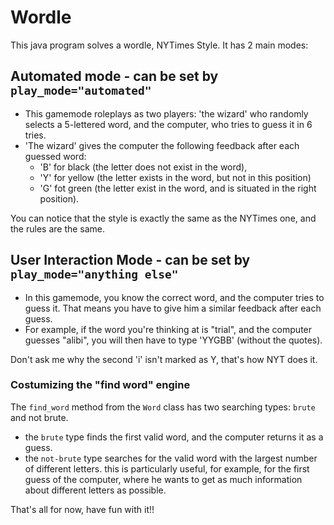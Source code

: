 # Wordle
This java program solves a wordle, NYTimes Style.
It has 2 main modes:
## Automated mode - can be set by `play_mode="automated"`
* This gamemode roleplays as two players: 'the wizard' who randomly selects a 5-lettered word, and the computer, who tries to guess it in 6 tries. 
* 'The wizard' gives the computer the following feedback after each guessed word: 
  - 'B' for black (the letter does not exist in the word), 
  - 'Y' for yellow (the letter exists in the word, but not in this position)
  - 'G' fot green (the letter exist in the word, and is situated in the right position).

You can notice that the style is exactly the same as the NYTimes one, and the rules are the same.
## User Interaction Mode - can be set by `play_mode="anything else"`
* In this gamemode, you know the correct word, and the computer tries to guess it. That means you have to give him a similar feedback after each guess.
* For example, if the word you're thinking at is "trial", and the computer guesses "alibi", you will then have to type 'YYGBB' (without the quotes).

Don't ask me why the second 'i' isn't marked as Y, that's how NYT does it.

### Costumizing the "find word" engine

The `find_word` method from the `Word` class has two searching types: `brute` and not brute. 
  - the `brute` type finds the first valid word, and the computer returns it as a guess.
  - the `not-brute` type searches for the valid word with the largest number of different letters. this is particularly useful, for example, for the first guess of the computer, where he wants to get as much information about different letters as possible.

That's all for now, have fun with it!!
